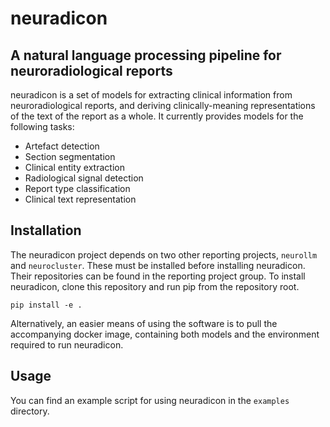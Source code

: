 # neuradicon

A natural language processing pipeline for neuroradiological reports
-----

neuradicon is a set of models for extracting clinical information from neuroradiological reports, and deriving clinically-meaning representations of the text of the report as a whole.
It currently provides models for the following tasks:
- Artefact detection
- Section segmentation
- Clinical entity extraction
- Radiological signal detection
- Report type classification
- Clinical text representation

## Installation

The neuradicon project depends on two other reporting projects, `neurollm` and `neurocluster`. These must be installed before installing neuradicon. Their repositories can be found in the reporting project group.
To install neuradicon, clone this repository and run pip from the repository root.
```console
pip install -e .
```
Alternatively, an easier means of using the software is to pull the accompanying docker image, containing both models and the environment required to run neuradicon.

## Usage
You can find an example script for using neuradicon in the `examples` directory.


